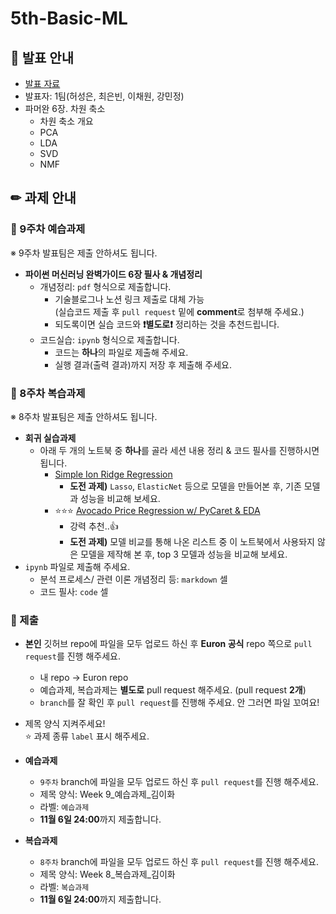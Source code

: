 # 5th-Basic-ML

## 📢 발표 안내
- [발표 자료](https://github.com/Ewha-Euron/5th-Basic-ML/blob/a1e060527b1e21b41e891f98dfa6ddcdea3f62e3/Week9_%E1%84%87%E1%85%A1%E1%86%AF%E1%84%91%E1%85%AD%E1%84%8C%E1%85%A1%E1%84%85%E1%85%AD.pdf)
- 발표자: 1팀(허성은, 최은빈, 이채원, 강민정)
- 파머완 6장. 차원 축소
  - 차원 축소 개요
  - PCA
  - LDA
  - SVD
  - NMF

## ✏ 과제 안내
### 📍 9주차 예습과제
※ 9주차 발표팀은 제출 안하셔도 됩니다.
- **파이썬 머신러닝 완벽가이드 6장 필사 & 개념정리**  
  - 개념정리: ```pdf``` 형식으로 제출합니다.
    - 기술블로그나 노션 링크 제출로 대체 가능  
      (실습코드 제출 후 ```pull request``` 밑에 **comment**로 첨부해 주세요.)
    - 되도록이면 실습 코드와 **❗별도로❗** 정리하는 것을 추천드립니다.
  - 코드실습: ```ipynb``` 형식으로 제출합니다.
    - 코드는 **하나**의 파일로 제출해 주세요.
    - 실행 결과(출력 결과)까지 저장 후 제출해 주세요.

### 📍 8주차 복습과제
※ 8주차 발표팀은 제출 안하셔도 됩니다.
- **회귀 실습과제**  
  - 아래 두 개의 노트북 중 **하나**를 골라 세션 내용 정리 & 코드 필사를 진행하시면 됩니다.
    - [Simple Ion Ridge Regression](https://www.kaggle.com/code/tunguz/simple-ion-ridge-regression-starter/notebook)
      - **도전 과제)** ```Lasso```, ```ElasticNet``` 등으로 모델을 만들어본 후, 기존 모델과 성능을 비교해 보세요.
    - ⭐⭐⭐ [Avocado Price Regression w/ PyCaret & EDA](https://www.kaggle.com/code/caesarmario/avocado-price-regression-w-pycaret-eda)
      - 강력 추천..👍
      - **도전 과제)** 모델 비교를 통해 나온 리스트 중 이 노트북에서 사용돠지 않은 모델을 제작해 본 후, top 3 모델과 성능을 비교해 보세요.
- ```ipynb``` 파일로 제출해 주세요.
  - 분석 프로세스/ 관련 이론 개념정리 등: ```markdown``` 셀
  - 코드 필사: ```code``` 셀

### 📍 제출
- **본인** 깃허브 repo에 파일을 모두 업로드 하신 후 **Euron 공식** repo 쪽으로 ```pull request```를 진행 해주세요.
  - 내 repo -> Euron repo
  - 예습과제, 복습과제는 **별도로** pull request 해주세요. (pull request **2개**)
  - ```branch```를 잘 확인 후 ```pull request```를 진행해 주세요. 안 그러면 파일 꼬여요!
- 제목 양식 지켜주세요!  
⭐ 과제 종류 ```label``` 표시 해주세요.

- **예습과제**
  - ```9주차``` branch에 파일을 모두 업로드 하신 후 ```pull request```를 진행 해주세요.
  - 제목 양식: Week 9_예습과제_김이화
  - 라벨: ```예습과제```
  - **11월 6일 24:00**까지 제출합니다.
  
- **복습과제**
  - ```8주차``` branch에 파일을 모두 업로드 하신 후 ```pull request```를 진행 해주세요.
  - 제목 양식: Week 8_복습과제_김이화
  - 라벨: ```복습과제```
  - **11월 6일 24:00**까지 제출합니다.

